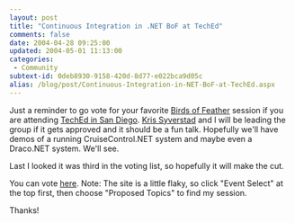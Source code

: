 ```yaml
---
layout: post
title: "Continuous Integration in .NET BoF at TechEd"
comments: false
date: 2004-04-28 09:25:00
updated: 2004-05-01 11:13:00
categories:
 - Community
subtext-id: 0deb8930-9158-420d-8d77-e022bca9d05c
alias: /blog/post/Continuous-Integration-in-NET-BoF-at-TechEd.aspx
---
```



Just a reminder to go vote for your favorite [Birds of Feather](http://www.ineta.org/bof/) session if you are attending [TechEd in San Diego](http://www.microsoft.com/seminar/teched2004/default.mspx). [Kris Syverstad](http://weblogs.ilg.com/KSyverstad/) and I will be leading the group if it gets approved and it should be a fun talk. Hopefully we'll have demos of a running CruiseControl.NET system and maybe even a Draco.NET system. We'll see. 

Last I looked it was third in the voting list, so hopefully it will make the cut. 

You can vote [here](http://www.ineta.org/bof/). Note: The site is a little flaky, so click "Event Select" at the top first, then choose "Proposed Topics" to find my session. 

Thanks! 
